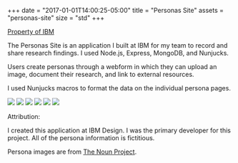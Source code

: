 +++
date = "2017-01-01T14:00:25-05:00"
title = "Personas Site"
assets = "personas-site"
size = "std"
+++

<a class="link" href="#attribution">Property of IBM</a> 


The Personas Site is an application I built at IBM for my team to record and share research findings. I used Node.js, Express, MongoDB, and Nunjucks.

Users create personas through a webform in which they can upload an image, document their research, and link to external resources.

I used Nunjucks macros to format the data on the individual persona pages.

<div class="sidebyside"></div>

<img class="full browser topmargin" src="/img/personas-site/home.png"/>
<img class="full browser" src="/img/personas-site/felix.png"/>
<img class="full browser" src="/img/personas-site/management.png"/>
<img class="full browser" src="/img/personas-site/newpersona.png"/>
<img class="full browser" src="/img/personas-site/patrick.png"/>
<img class="full browser" src="/img/personas-site/metadata.png"/>

<a name="attribution">Attribution:</a>

I created this application at IBM Design. I was the primary developer for this project. All of the persona information is fictitious.

Persona images are from <a class="link" href="https://thenounproject.com/yuluck/">The Noun Project</a>.